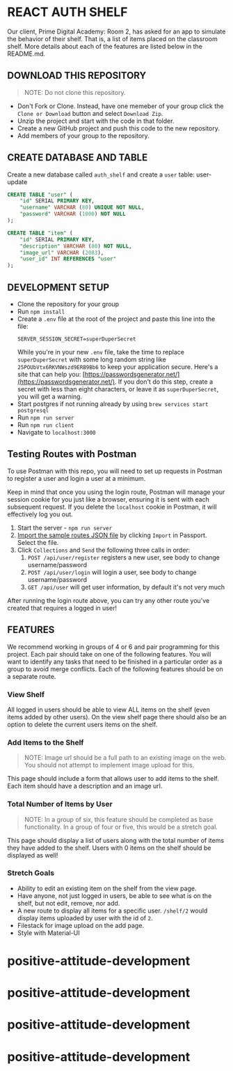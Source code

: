 # REACT AUTH SHELF

Our client, Prime Digital Academy: Room 2, has asked for an app to simulate the behavior of their shelf. That is, a list of items placed on the classroom shelf. More details about each of the features are listed below in the README.md.

## DOWNLOAD THIS REPOSITORY

> NOTE: Do not clone this repository.

* Don't Fork or Clone. Instead, have one memeber of your group click the `Clone or Download` button and select `Download Zip`.
* Unzip the project and start with the code in that folder.
* Create a new GitHub project and push this code to the new repository.
* Add members of your group to the repository.

## CREATE DATABASE AND TABLE

Create a new database called `auth_shelf` and create a `user` table:
 user-update

```SQL
CREATE TABLE "user" (
    "id" SERIAL PRIMARY KEY,
    "username" VARCHAR (80) UNIQUE NOT NULL,
    "password" VARCHAR (1000) NOT NULL
);

CREATE TABLE "item" (
    "id" SERIAL PRIMARY KEY,
    "description" VARCHAR (80) NOT NULL,
    "image_url" VARCHAR (2083),
    "user_id" INT REFERENCES "user"
);
```

## DEVELOPMENT SETUP

* Clone the repository for your group
* Run `npm install`
* Create a `.env` file at the root of the project and paste this line into the file:
    ```
    SERVER_SESSION_SECRET=superDuperSecret
    ```
    While you're in your new `.env` file, take the time to replace `superDuperSecret` with some long random string like `25POUbVtx6RKVNWszd9ERB9Bb6` to keep your application secure. Here's a site that can help you: [https://passwordsgenerator.net/](https://passwordsgenerator.net/). If you don't do this step, create a secret with less than eight characters, or leave it as `superDuperSecret`, you will get a warning.
* Start postgres if not running already by using `brew services start postgresql`
* Run `npm run server`
* Run `npm run client`
* Navigate to `localhost:3000`


## Testing Routes with Postman

To use Postman with this repo, you will need to set up requests in Postman to register a user and login a user at a minimum. 

Keep in mind that once you using the login route, Postman will manage your session cookie for you just like a browser, ensuring it is sent with each subsequent request. If you delete the `localhost` cookie in Postman, it will effectively log you out.

1. Start the server - `npm run server`
2. [Import the sample routes JSON file](./PostmanPrimeSoloRoutes.json) by clicking `Import` in Passport. Select the file.
3. Click `Collections` and `Send` the following three calls in order:
    1. `POST /api/user/register` registers a new user, see body to change username/password
    2. `POST /api/user/login` will login a user, see body to change username/password
    3. `GET /api/user` will get user information, by default it's not very much

After running the login route above, you can try any other route you've created that requires a logged in user!

## FEATURES

We recommend working in groups of 4 or 6 and pair programming for this project. Each pair should take on one of the following features. You will want to identify any tasks that need to be finished in a particular order as a group to avoid merge conflicts. Each of the following features should be on a separate route.

### View Shelf

All logged in users should be able to view ALL items on the shelf (even items added by other users). On the view shelf page there should also be an option to delete the current users items on the shelf.

### Add Items to the Shelf

> NOTE: Image url should be a full path to an existing image on the web. You should not attempt to implement image upload for this.


This page should include a form that allows user to add items to the shelf. Each item should have a description and an image url.



### Total Number of Items by User

> NOTE: In a group of six, this feature should be completed as base functionality. In a group of four or five, this would be a stretch goal.

This page should display a list of users along with the total number of items they have added to the shelf. Users with 0 items on the shelf should be displayed as well! 

### Stretch Goals

- Ability to edit an existing item on the shelf from the view page.
- Have anyone, not just logged in users, be able to see what is on the shelf, but not edit, remove, nor add.
- A new route to display all items for a specific user. `/shelf/2` would display items uploaded by user with the id of `2`.
- Filestack for image upload on the add page.
- Style with Material-UI
# positive-attitude-development
# positive-attitude-development
# positive-attitude-development
# positive-attitude-development
